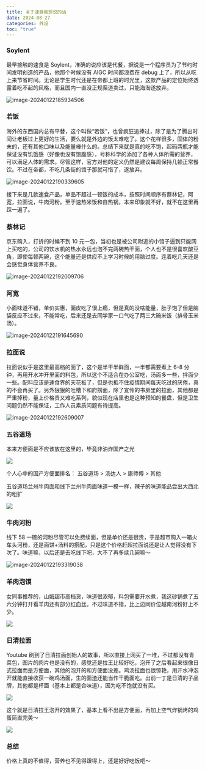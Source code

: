```yaml
---
title: 关于速食我想说的话
date: 2024-08-27
categories: 外设
toc: "true"
---
```


### Soylent

最早接触的速食是 Soylent，准确的说应该是代餐，据说是一个程序员为了节约时间发明创造的产品，他那个时候没有 AIGC 时间都浪费在 debug 上了，所以从吃上来节省时间。无论是学生时代还是在帝都上班的时光里，这款产品的定位始终透露着吃不起的风格，而且国内一直没正规渠道卖过，只能海淘遂放弃。 <!--more-->

![image-20240122185934506](https://raw.githubusercontent.com/Xu-Hardy/image-host/master/image-20240122185934506.png)

### 若饭

海外的东西国内总有平替，这个叫做“若饭”，也曾疯狂追捧过，除了是为了腾出时间让老板过上更好的生活，要么就是外边的饭太难吃了。这个花样很多，固体的粉末的，还有其他口味以及能量棒什么的。总结下来就是真的吃不饱，起码两瓶才能保证没有饥饿感（好像也没有饱腹感），号称科学的添加了各种人体所需的营养，可以满足人体的需求。尽管这样，官方对他的定义仍然是建议每周保持几顿正常餐饮。不过在帝都，不吃几条街的馆子那就可惜了，遂放弃。

![image-20240122190339605](https://raw.githubusercontent.com/Xu-Hardy/image-host/master/image-20240122190339605.png)

接下来是几款速食产品，单品不超过一顿饭的成本，按照时间顺序有蔡林记，阿宽，拉面说，牛肉河粉。至于速热米饭和自热锅，本来印象就不好，就不在这里再踩一遍了。

### 蔡林记

京东购入，打折的时候不到 10 元一包，当初也是被公司附近的小馆子逼到只能网上买吃的，公司的饮水机的热水永远也泡不完两碗热干面，个人也不是很喜欢酸豆角，即使每顿两碗，这个能量还是供应不上学习时候的用脑过度。连着吃几天还是会感觉身体营养不良。

![image-20240122192009706](https://raw.githubusercontent.com/Xu-Hardy/image-host/master/image-20240122192009706.png)

### 阿宽

小面味道不错，单价实惠，面皮吃了很上瘾，但是真的没啥能量，肚子饱了但是脑袋反应不过来，不能常吃，后来还是去同学家一口气吃了两三大碗米饭（排骨玉米汤）。

![image-20240122191645690](https://raw.githubusercontent.com/Xu-Hardy/image-host/master/image-20240122191645690.png)

### 拉面说

拉面说似乎是这里最高档的面了，这个是半干半鲜面，一半都需要煮上 6-8 分钟，再用开水冲开里面的料包，所以这个不适合在办公室吃，汤面多一些，拌面少一些。配料应该是速食界的天花板了，但是也抵不住疫情期间每天吃过的厌倦，真的不会再买了。另外狠狠的吐槽下和府捞面，除了宣传的书房里的拉面，其他都是严重掉粉，量上价格贵又难吃系列，貌似现在店里也是这种预知的餐盘，但是卫生问题仍然不能保证，工作人员素质问题有待提高。

![image-20240122192609007](https://raw.githubusercontent.com/Xu-Hardy/image-host/master/image-20240122192609007.png)

### 五谷道场

本来方便面是不应该放在这里的，毕竟非油炸国产之光

![](https://raw.githubusercontent.com/Xu-Hardy/image-host/master/IMG_5355.jpg)

个人心中的国产方便面排名： 五谷道场 > 汤达人 > 康师傅 > 其他

五谷道场兰州牛肉面和线下兰州牛肉面味道一模一样，辣子的味道能品尝出大西北的粗犷

![](https://raw.githubusercontent.com/Xu-Hardy/image-host/master/202405131558988.png)

### 牛肉河粉

线下 58 一碗的河粉尽管可以免费续面，但是单价还是很贵，于是超市购入一箱火车头河粉，还是面饼+汤料的搭配，只是这个价格赶超拉面说还是让人觉得没有下次了。味道嘛，以后还是去吃线下吧，大不了再多续几碗嘛～

![image-20240122193319038](https://raw.githubusercontent.com/Xu-Hardy/image-host/master/image-20240122193319038.png)

### 羊肉泡馍

女同事推荐的，山姆超市高档货，味道很浓郁，料包需要开水煮，我这砂锅煮了五六分钟打开看羊肉还有部分红血丝。不过味道不错，比上边同价位越南河粉好上不少。

![](https://raw.githubusercontent.com/Xu-Hardy/image-host/master/IMG_5354.JPG)

### 日清拉面

Youtube 刷到了日清拉面创始人的故事，所以直接上网买了一堆，不过都没有青菜包，图片的肉片也是没有的，感觉还是拉王比较好吃，泡开了之后看起来很像日式拉面而是方便面，其他的泡开的和方便面没差。鸡汤拉面也很惊艳，用开水冲泡开就能直接收获一碗鸡汤面，生的面渣还能当作干脆面吃。出前一丁是日清的子品牌，其他都是杯面（基本上都是合味道），因为吃不饱就没有买。

![](https://raw.githubusercontent.com/Xu-Hardy/image-host/master/88126071bfa5f3d0bf14c03fb37f71e0.JPG)

这个就是日清拉王泡开的效果了，基本上看不出是方便面，再加上空气炸锅烤的鸡蛋简直完美～

![](https://raw.githubusercontent.com/Xu-Hardy/image-host/master/c7db3664b23b58459e10e6a49ad5dde2.JPG)

### 总结

价格上真的不值得，营养也不见得跟得上，还是好好吃饭吧～
